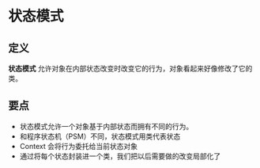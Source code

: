 # 状态模式
## 定义
**状态模式** 允许对象在内部状态改变时改变它的行为，对象看起来好像修改了它的类。

## 要点
 - 状态模式允许一个对象基于内部状态而拥有不同的行为。
 - 和程序状态机（PSM）不同，状态模式用类代表状态
 - Context 会将行为委托给当前状态对象
 - 通过将每个状态封装进一个类，我们把以后需要做的改变局部化了